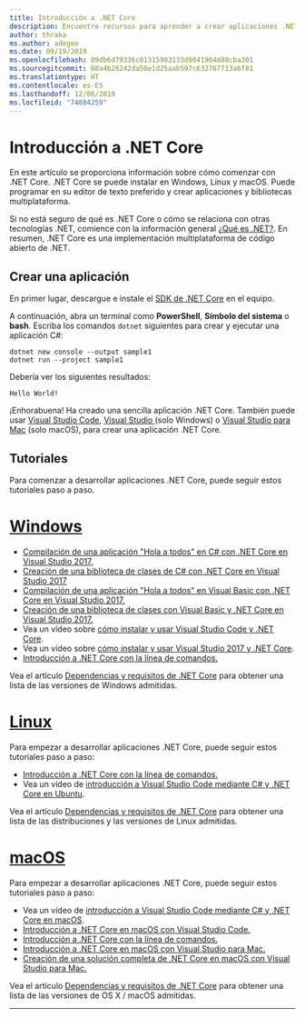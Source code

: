 ```yaml
---
title: Introducción a .NET Core
description: Encuentre recursos para aprender a crear aplicaciones .NET Core en Windows, Linux y macOS.
author: thraka
ms.author: adegeo
ms.date: 09/19/2019
ms.openlocfilehash: 89db6d79336c01315983133d9041904d88cba301
ms.sourcegitcommit: 68a4b28242da50e1d25aab597c632767713a6f81
ms.translationtype: HT
ms.contentlocale: es-ES
ms.lasthandoff: 12/06/2019
ms.locfileid: "74884259"
---
```

# <a name="get-started-with-net-core"></a>Introducción a .NET Core

En este artículo se proporciona información sobre cómo comenzar con .NET Core. .NET Core se puede instalar en Windows, Linux y macOS. Puede programar en su editor de texto preferido y crear aplicaciones y bibliotecas multiplataforma. 

Si no está seguro de qué es .NET Core o cómo se relaciona con otras tecnologías .NET, comience con la información general [¿Qué es .NET?](https://dotnet.microsoft.com/learn/dotnet/what-is-dotnet). En resumen, .NET Core es una implementación multiplataforma de código abierto de .NET.

## <a name="create-an-application"></a>Crear una aplicación

En primer lugar, descargue e instale el [SDK de .NET Core](https://dotnet.microsoft.com/download) en el equipo.

A continuación, abra un terminal como **PowerShell**, **Símbolo del sistema** o **bash**. Escriba los comandos `dotnet` siguientes para crear y ejecutar una aplicación C#:

```dotnetcli
dotnet new console --output sample1
dotnet run --project sample1
```

Debería ver los siguientes resultados:

```console
Hello World!
```

¡Enhorabuena! Ha creado una sencilla aplicación .NET Core. También puede usar [Visual Studio Code](tutorials/with-visual-studio-code.md), [Visual Studio ](tutorials/with-visual-studio.md) (solo Windows) o [Visual Studio para Mac](tutorials/using-on-mac-vs.md) (solo macOS), para crear una aplicación .NET Core.

## <a name="tutorials"></a>Tutoriales

Para comenzar a desarrollar aplicaciones .NET Core, puede seguir estos tutoriales paso a paso.

<!-- markdownlint-disable MD025 -->

# <a name="windowstabwindows"></a>[Windows](#tab/windows)

- [Compilación de una aplicación "Hola a todos" en C# con .NET Core en Visual Studio 2017.](./tutorials/with-visual-studio.md)
- [Creación de una biblioteca de clases de C# con .NET Core en Visual Studio 2017](./tutorials/library-with-visual-studio.md)
- [Compilación de una aplicación "Hola a todos" en Visual Basic con .NET Core en Visual Studio 2017.](./tutorials/vb-with-visual-studio.md)
- [Creación de una biblioteca de clases con Visual Basic y .NET Core en Visual Studio 2017.](./tutorials/vb-library-with-visual-studio.md)  
- Vea un vídeo sobre [cómo instalar y usar Visual Studio Code y .NET Core](https://channel9.msdn.com/Blogs/dotnet/Get-started-with-VS-Code-using-CSharp-and-NET-Core/).
- Vea un vídeo sobre [cómo instalar y usar Visual Studio 2017 y .NET Core](https://channel9.msdn.com/Blogs/dotnet/Get-Started-NET-Core-Visual-Studio-2017/).
- [Introducción a .NET Core con la línea de comandos.](tutorials/cli-create-console-app.md)

Vea el artículo [Dependencias y requisitos de .NET Core](install/dependencies.md?tabs=netcore30&pivots=os-windows) para obtener una lista de las versiones de Windows admitidas.

# <a name="linuxtablinux"></a>[Linux](#tab/linux)

Para empezar a desarrollar aplicaciones .NET Core, puede seguir estos tutoriales paso a paso:

- [Introducción a .NET Core con la línea de comandos.](tutorials/cli-create-console-app.md)
- Vea un vídeo de [introducción a Visual Studio Code mediante C# y .NET Core en Ubuntu](https://channel9.msdn.com/Blogs/dotnet/Get-started-with-VS-Code-Csharp-dotnet-Core-Ubuntu).

Vea el artículo [Dependencias y requisitos de .NET Core](install/dependencies.md?tabs=netcore30&pivots=os-linux) para obtener una lista de las distribuciones y las versiones de Linux admitidas.

# <a name="macostabmacos"></a>[macOS](#tab/macos)

Para empezar a desarrollar aplicaciones .NET Core, puede seguir estos tutoriales paso a paso:

- Vea un vídeo de [introducción a Visual Studio Code mediante C# y .NET Core en macOS](https://channel9.msdn.com/Blogs/dotnet/Get-started-VSCode-NET-Core-Mac).
- [Introducción a .NET Core en macOS con Visual Studio Code.](tutorials/using-on-macos.md)
- [Introducción a .NET Core con la línea de comandos.](tutorials/cli-create-console-app.md)
- [Introducción a .NET Core en macOS con Visual Studio para Mac.](tutorials/using-on-mac-vs.md)
- [Creación de una solución completa de .NET Core en macOS con Visual Studio para Mac.](tutorials/using-on-mac-vs-full-solution.md)

Vea el artículo [Dependencias y requisitos de .NET Core](install/dependencies.md?tabs=netcore30&pivots=os-macos) para obtener una lista de las versiones de OS X / macOS admitidas.

---
